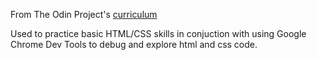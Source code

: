 From The Odin Project's [curriculum](http://www.theodinproject.com/courses/web-development-101/lessons/html-css)

Used to practice basic HTML/CSS skills in conjuction with using Google Chrome Dev Tools to debug and explore html and css code. 
